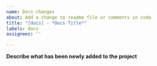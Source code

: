 ```yaml
---
name: Docs changes
about: Add a change to readme file or comments in code
title: "[docs] - *Docs Title*"
labels: docs
assignees: ''

---
```


**Describe what has been newly added to the project**
